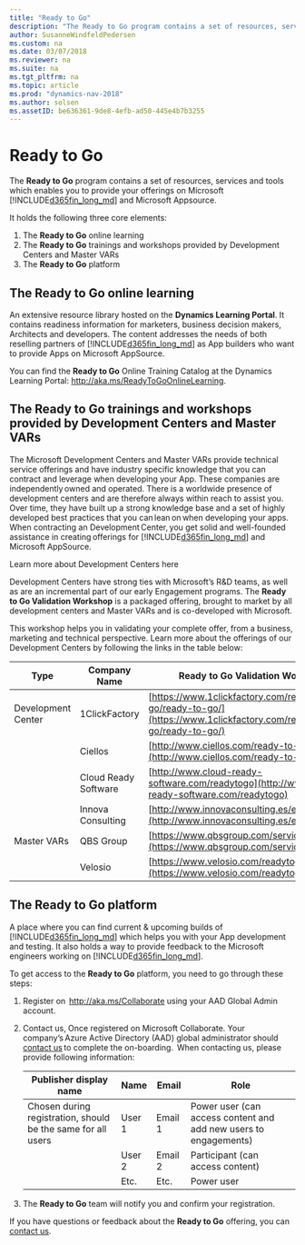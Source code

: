 ```yaml
---
title: "Ready to Go"
description: "The Ready to Go program contains a set of resources, services and tools to support Microsoft Dynamics 365 Business Central."
author: SusanneWindfeldPedersen
ms.custom: na
ms.date: 03/07/2018
ms.reviewer: na
ms.suite: na
ms.tgt_pltfrm: na
ms.topic: article
ms.prod: "dynamics-nav-2018"
ms.author: solsen
ms.assetID: be636361-9de8-4efb-ad50-445e4b7b3255
---
```


# Ready to Go
The **Ready to Go** program contains a set of resources, services and tools which enables you to provide your offerings on Microsoft [!INCLUDE[d365fin_long_md](../includes/d365fin_long_md.md)] and Microsoft Appsource.     

It holds the following three core elements:

1. The **Ready to Go** online learning
2. The **Ready to Go** trainings and workshops provided by Development Centers and Master VARs
3. The **Ready to Go** platform

## The Ready to Go online learning
An extensive resource library hosted on the **Dynamics Learning Portal**. It contains readiness information for marketers, business decision makers, Architects and developers. The content addresses the needs of both reselling partners of [!INCLUDE[d365fin_long_md](../includes/d365fin_long_md.md)] as App builders who want to provide Apps on Microsoft AppSource. 

You can find the **Ready to Go** Online Training Catalog at the Dynamics Learning Portal: http://aka.ms/ReadyToGoOnlineLearning. 

## The Ready to Go trainings and workshops provided by Development Centers and Master VARs
The Microsoft Development Centers and Master VARs provide technical service offerings and have industry specific knowledge that you can contract and leverage when developing your App. These companies are independently owned and operated.  There is a worldwide presence of development centers and are therefore always within reach to assist you. Over time, they have built up a strong knowledge base and a set of highly developed best practices that you can lean on when developing your apps. When contracting an Development Center, you get solid and well-founded assistance in creating offerings for [!INCLUDE[d365fin_long_md](../includes/d365fin_long_md.md)] and Microsoft AppSource.  

Learn more about Development Centers here  

Development Centers have strong ties with Microsoft’s R&D teams, as well as are an incremental part of our early Engagement programs. The **Ready to Go Validation Workshop** is a packaged offering, brought to market by all development centers and Master VARs and is co-developed with Microsoft. 
 
This workshop helps you in validating your complete offer, from a business, marketing and technical perspective.    Learn more about the offerings of our Development Centers by following the links in the table below: 

|Type|Company Name        |**Ready to Go** Validation Workshop|
|----|--------------------|------------------|
|Development Center       |1ClickFactory|[https://www.1clickfactory.com/ready-to-go/ready-to-go/](https://www.1clickfactory.com/ready-to-go/ready-to-go/)|
|    |Ciellos             | [http://www.ciellos.com/ready-to-go](http://www.ciellos.com/ready-to-go)   |  
|    |Cloud Ready Software|[http://www.cloud-ready-software.com/readytogo](http://www.cloud-ready-software.com/readytogo)  |
|    |Innova Consulting   |[http://www.innovaconsulting.es/en/readytogo/](http://www.innovaconsulting.es/en/readytogo/)   |
|Master VARs|QBS Group    |[https://www.qbsgroup.com/service/readytogo/](https://www.qbsgroup.com/service/readytogo/)  |
|    |Velosio             |[https://www.velosio.com/readytogo/](https://www.velosio.com/readytogo/)  |

## The Ready to Go platform
A place where you can find current & upcoming builds of [!INCLUDE[d365fin_long_md](../includes/d365fin_long_md.md)] which helps you with your App development and testing. It also holds a way to provide feedback to the Microsoft engineers working on [!INCLUDE[d365fin_long_md](../includes/d365fin_long_md.md)].

To get access to the **Ready to Go** platform, you need to go through these steps: 

1. Register on  http://aka.ms/Collaborate using your AAD Global Admin account. 
2. Contact us, Once registered on Microsoft Collaborate. Your company’s Azure Active Directory (AAD) global administrator should [contact us](mailto:dyn365bep@microsoft.com) to complete the on-boarding.  When contacting us, please provide following information:  

    |Publisher display name|Name|Email|Role |
    |----------------------|----|-----|-----|
    |Chosen during registration, should be the same for all users|User 1|Email 1|Power user (can access content and add new users to engagements)| 
    ||User 2|Email 2 |Participant (can access content)| 
    ||Etc.|Etc.|Power user| 

3. The **Ready to Go** team will notify you and confirm your registration.

If you have questions or feedback about the **Ready to Go** offering, you can [contact us](mailto:dyn365bep@microsoft.com). 


